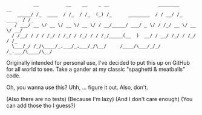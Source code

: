               __          __    __    _ __                  ________          __ 
        _____/ /_  ____  / /_  / /_  (_) /_      ________  / / __/ /_  ____  / /_
       / ___/ __ \/ __ \/ __ \/ __ \/ / __/_____/ ___/ _ \/ / /_/ __ \/ __ \/ __/
      / /__/ / / / /_/ / /_/ / /_/ / / /_/_____(__  )  __/ / __/ /_/ / /_/ / /_  
      \___/_/ /_/\____/_.___/_.___/_/\__/     /____/\___/_/_/ /_.___/\____/\__/  
                                                                           
Originally intended for personal use, I've decided to put this up on GitHub for all world to see.
Take a gander at my classic "spaghetti & meatballs" code.

Oh, you wanna use this?
Uhh, ... figure it out.
Also, don't.

(Also there are no tests)
(Because I'm lazy)
(And I don't care enough)
(You can add those tho I guess?)